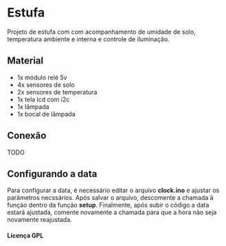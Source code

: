 # Estufa

Projeto de estufa com com acompanhamento de umidade de solo, 
temperatura ambiente e interna e controle de iluminação.

## Material

- 1x módulo relé 5v
- 4x sensores de solo
- 2x sensores de temperatura
- 1x tela lcd com i2c
- 1x lâmpada
- 1x bocal de lâmpada

## Conexão

TODO

## Configurando a data

Para configurar a data, é necessário editar o arquivo **clock.ino**
e ajustar os parâmetros necssários.
Após salvar o arquivo, descomente a chamada à funçào dentro da função
**setup**. Finalmente, após subir o código a data estará ajustada, comente
novamente a chamada para que a hora não seja novamente reajustada.

#### Licença GPL
